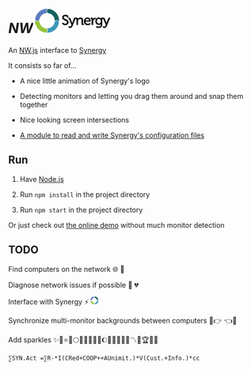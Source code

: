 
# *NW*![Synergy](images/logo.png)

An [NW.js](http://nwjs.io/) interface to [Synergy](http://synergy-project.org/)

It consists so far of...

* A nice little animation of Synergy's logo

* Detecting monitors and letting you drag them around and snap them together

* Nice looking screen intersections

* [A module to read and write Synergy's configuration files](https://github.com/1j01/node-sgc)


## Run

1. Have [Node.js](http://nodejs.org/)

2. Run `npm install` in the project directory

3. Run `npm start` in the project directory

Or just check out [the online demo](http://1j01.github.io/nw-synergy/
	) without much monitor detection


## TODO

Find computers on the network :globe_with_meridians: :revolving_hearts:

Diagnose network issues if possible :link: :broken_heart:

Interface with Synergy :zap: ![](images/icon.png)

Synchronize multi-monitor backgrounds between computers :volcano::point_right: :point_left::city_sunrise:

Add sparkles :sparkles::star2::star::dizzy::full_moon::blossom::small_orange_diamond::collision::fire::bell::moon::high_brightness::crown::banana::lemon::trident::part_alternation_mark::large_orange_diamond::trophy::low_brightness::sparkles:

	∑SYN.Act =∑R-*I(CRed+COOP++AUnimit.)*V(Cust.+Info.)*cc

